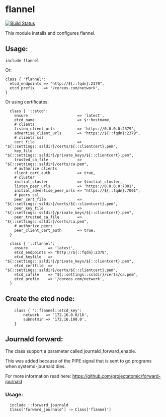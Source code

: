 # flannel #
[![Build Status](https://travis-ci.org/cristifalcas/puppet-flannel.png?branch=master)](https://travis-ci.org/cristifalcas/puppet-flannel)

This module installs and configures flannel.


## Usage: ##

    include flannel

Or:

    class { 'flannel':
      etcd_endpoints => "http://${::fqdn}:2379",
      etcd_prefix    => '/coreos.com/network',
    }

Or using certificates:

	  class { '::etcd':
	    ensure                      => 'latest',
	    etcd_name                   => $::hostname,
	    # clients
	    listen_client_urls          => 'https://0.0.0.0:2379',
	    advertise_client_urls       => "https://${::fqdn}:2379",
	    # clients ssl
	    cert_file                   => "${::settings::ssldir}/certs/${::clientcert}.pem",
	    key_file                    => "${::settings::ssldir}/private_keys/${::clientcert}.pem",
	    trusted_ca_file             => "${::settings::ssldir}/certs/ca.pem",
	    # authorize clients
	    client_cert_auth            => true,
	    # cluster
	    initial_cluster             => $initial_cluster,
	    listen_peer_urls            => 'https://0.0.0.0:7001',
	    initial_advertise_peer_urls => "https://${::fqdn}:7001",
	    # peers ssl
	    peer_cert_file              => "${::settings::ssldir}/certs/${::clientcert}.pem",
	    peer_key_file               => "${::settings::ssldir}/private_keys/${::clientcert}.pem",
	    peer_trusted_ca_file        => "${::settings::ssldir}/certs/ca.pem",
	    # authorize peers
	    peer_client_cert_auth       => true,
	  }

	  class { '::flannel':
	    ensure         => 'latest',
	    etcd_endpoints => "http://${::fqdn}:2379",
	    etcd_keyfile   => "${::settings::ssldir}/private_keys/${::clientcert}.pem",
	    etcd_certfile  => "${::settings::ssldir}/certs/${::clientcert}.pem",
	    etcd_cafile    => "${::settings::ssldir}/certs/ca.pem",
	    etcd_prefix    => '/coreos.com/network',
	  }

## Create the etcd node:

	  	class { '::flannel::etcd_key':
	  		network   => '172.16.0.0/16',
    		subnetmin => '172.16.100.0',
  		}

## Journald forward:

The class support a parameter called journald_forward_enable.

This was added because of the PIPE signal that is sent to go programs when systemd-journald dies.

For more information read here: https://github.com/projectatomic/forward-journald

### Usage:

	  include ::forward_journald
	  Class['forward_journald'] -> Class['flannel']
